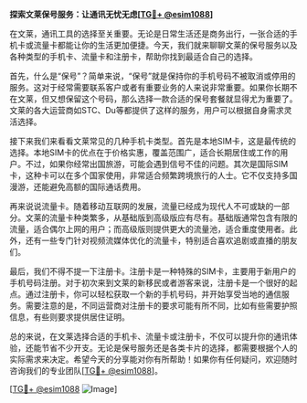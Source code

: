 **探索文莱保号服务：让通讯无忧无虑[[TG💪+ @esim1088](https://t.me/s/esim1088)]**

在文莱，通讯工具的选择至关重要。无论是日常生活还是商务出行，一张合适的手机卡或流量卡都能让你的生活更加便捷。今天，我们就来聊聊文莱的保号服务以及各种类型的手机卡、流量卡和注册卡，帮助你找到最适合自己的选择。

首先，什么是“保号”？简单来说，“保号”就是保持你的手机号码不被取消或停用的服务。这对于经常需要联系客户或者有重要业务的人来说非常重要。如果你长期不在文莱，但又想保留这个号码，那么选择一款合适的保号套餐就显得尤为重要了。文莱的各大运营商如STC、Du等都提供了这样的服务，用户可以根据自身需求灵活选择。

接下来我们来看看文莱常见的几种手机卡类型。首先是本地SIM卡，这是最传统的选择。本地SIM卡的优点在于价格实惠，覆盖范围广，适合长期居住或工作的用户。不过，如果你经常出国旅游，可能会遇到信号不佳的问题。其次是国际SIM卡，这种卡可以在多个国家使用，非常适合频繁跨境旅行的人士。它不仅支持多国漫游，还能避免高额的国际通话费用。

再来说说流量卡。随着移动互联网的发展，流量已经成为现代人不可或缺的一部分。文莱的流量卡种类繁多，从基础版到高级版应有尽有。基础版通常包含有限的流量，适合偶尔上网的用户；而高级版则提供更大的流量池，适合重度使用者。此外，还有一些专门针对视频流媒体优化的流量卡，特别适合喜欢追剧或直播的朋友们。

最后，我们不得不提一下注册卡。注册卡是一种特殊的SIM卡，主要用于新用户的手机号码注册。对于初次来到文莱的新移民或者游客来说，注册卡是一个很好的起点。通过注册卡，你可以轻松获取一个新的手机号码，并开始享受当地的通信服务。需要注意的是，不同运营商对注册卡的要求可能有所不同，比如有些需要护照信息，有些则要求提供居住证明。

总的来说，在文莱选择合适的手机卡、流量卡或注册卡，不仅可以提升你的通讯体验，还能节省不少开支。无论是保号服务还是各类卡片的选择，都需要根据个人的实际需求来决定。希望今天的分享能对你有所帮助！如果你有任何疑问，欢迎随时咨询我们的专业团队[[TG💪+ @esim1088](https://t.me/s/esim1088)]。

[[TG💪+ @esim1088](https://t.me/s/esim1088) ![Image](https://i.postimg.cc/4NQfJmqS/Snipaste-2025-05-13-00-14-12.png)]
